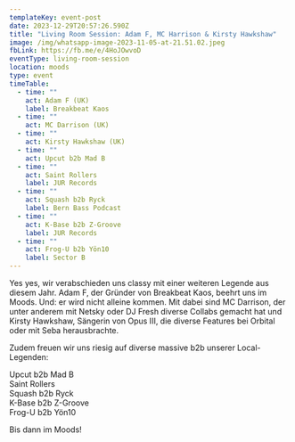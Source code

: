 ```yaml
---
templateKey: event-post
date: 2023-12-29T20:57:26.590Z
title: "Living Room Session: Adam F, MC Harrison & Kirsty Hawkshaw"
image: /img/whatsapp-image-2023-11-05-at-21.51.02.jpeg
fbLink: https://fb.me/e/4HoJOwvoD
eventType: living-room-session
location: moods
type: event
timeTable:
  - time: ""
    act: Adam F (UK)
    label: Breakbeat Kaos
  - time: ""
    act: MC Darrison (UK)
  - time: ""
    act: Kirsty Hawkshaw (UK)
  - time: ""
    act: Upcut b2b Mad B
  - time: ""
    act: Saint Rollers
    label: JUR Records
  - time: ""
    act: Squash b2b Ryck
    label: Bern Bass Podcast
  - time: ""
    act: K-Base b2b Z-Groove
    label: JUR Records
  - time: ""
    act: Frog-U b2b Yön10
    label: Sector B
---
```

Yes yes, wir verabschieden uns classy mit einer weiteren Legende aus diesem Jahr. Adam F, der Gründer von Breakbeat Kaos, beehrt uns im Moods. Und: er wird nicht alleine kommen. Mit dabei sind MC Darrison, der unter anderem mit Netsky oder DJ Fresh diverse Collabs gemacht hat und Kirsty Hawkshaw, Sängerin von Opus III, die diverse Features bei Orbital oder mit Seba herausbrachte. 

Zudem freuen wir uns riesig auf diverse massive b2b unserer Local-Legenden:

Upcut b2b Mad B\
Saint Rollers\
Squash b2b Ryck\
K-Base b2b Z-Groove\
Frog-U b2b Yön10

Bis dann im Moods!